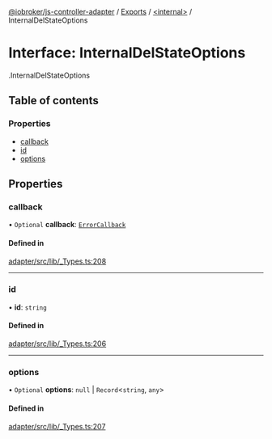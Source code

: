 [@iobroker/js-controller-adapter](../README.md) / [Exports](../modules.md) / [<internal\>](../modules/internal_.md) / InternalDelStateOptions

# Interface: InternalDelStateOptions

[<internal>](../modules/internal_.md).InternalDelStateOptions

## Table of contents

### Properties

- [callback](internal_.InternalDelStateOptions.md#callback)
- [id](internal_.InternalDelStateOptions.md#id)
- [options](internal_.InternalDelStateOptions.md#options)

## Properties

### callback

• `Optional` **callback**: [`ErrorCallback`](../modules/internal_.md#errorcallback)

#### Defined in

[adapter/src/lib/_Types.ts:208](https://github.com/ioBroker/ioBroker.js-controller/blob/fd495c2e/packages/adapter/src/lib/_Types.ts#L208)

___

### id

• **id**: `string`

#### Defined in

[adapter/src/lib/_Types.ts:206](https://github.com/ioBroker/ioBroker.js-controller/blob/fd495c2e/packages/adapter/src/lib/_Types.ts#L206)

___

### options

• `Optional` **options**: ``null`` \| `Record`<`string`, `any`\>

#### Defined in

[adapter/src/lib/_Types.ts:207](https://github.com/ioBroker/ioBroker.js-controller/blob/fd495c2e/packages/adapter/src/lib/_Types.ts#L207)
